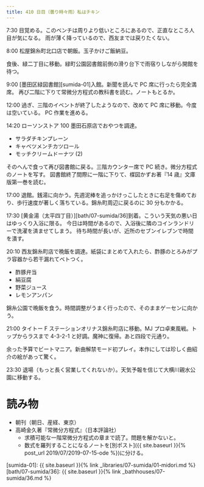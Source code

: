 ```yaml
---
title: 410 日目（曇り時々雨）私はチキン
---
```


7:30 目覚める。このベンチは周りより低いところにあるので、正直なところ人目が気になる。
雨が薄く降っているので、西友までは戻りたくない。

8:00 松屋錦糸町北口店で朝飯。玉子かけご飯納豆。

食後、緑二丁目に移動。緑町公園図書館前側の滑り台下で雨宿りしながら開館を待つ。

9:00 [墨田区緑図書館][sumida-01]入館。新聞を読んで PC 席に行ったら完全満席。
再び二階に下りて常微分方程式の教科書を読む。ノートもとるか。

12:00 過ぎ、三階のイベントが終了したようなので、改めて PC 席に移動。今度は空いている。
PC 作業を進める。

14:20 ローソンストア 100 墨田石原店でおやつを調達。

* サラダチキンプレーン
* キャベツメンチカツロール
* モッチクリームドーナツ (2)

そのへんで食って再び図書館に戻る。三階カウンター席で PC 続き。微分方程式のノートを写す。
図書館終了間際に一階に下りて、楳図かずお著『14 歳』文庫版第一巻を読む。

17:00 退館。銭湯に向かう。先週泥棒を追っかけっこしたときに右足を傷めており、歩行速度が著しく落ちている。錦糸町周辺に戻るのに 30 分もかかる。

17:30 [黄金湯（太平四丁目）][bath/07-sumida/36]到着。こういう天気の悪い日はゆっくり入浴に限る。
今日は時間があるので、入浴後に隣のコインランドリーで洗濯を済ませてしまう。
待ち時間が長いが、近所のセブンイレブンで時間を潰す。

20:10 西友錦糸町店で晩飯を調達。紙袋にまとめて入れたら、酢豚のとろみがプラ容器から若干漏れてベトつく。

* 酢豚弁当
* 絹豆腐
* 野菜ジュース
* レモンアンパン

錦糸公園で晩飯を食う。時間調整がうまく行ったので、そのままゲーセンに向かう。

21:00 タイトー F ステーションオリナス錦糸町店に移動。MJ プロ卓東風戦。トップからラスまで 4-3-2-1 と好調。魔神に復帰。あと四段で元通り。

余った予算でビートマニア。新曲解禁モード初プレイ。本作にしては珍しく曲紹介の絵があって驚く。

23:30 退場（もっと長く営業してくれないか）。天気予報を信じて大横川親水公園に移動する。

# 読み物

* 朝刊（朝日、産経、東京）
* 高崎金久著『常微分方程式』（日本評論社）
  * 求積可能な一階常微分方程式の章まで読了。問題を解かないと。
  * 数式を羅列することになるノートを[別ポスト]({{ site.baseurl }}{% post_url 2019/07/2019-07-15-ode %})に分ける。

[sumida-01]: {{ site.baseurl }}{% link _libraries/07-sumida/01-midori.md %}
[bath/07-sumida/36]: {{ site.baseurl }}{% link _bathhouses/07-sumida/36.md %}
